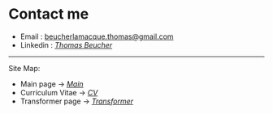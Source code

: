 # Contact me

* Email : beucherlamacque.thomas@gmail.com
* Linkedin : *[Thomas Beucher](https://www.linkedin.com/in/thomas-beucher-a7606a61/)*

---
Site Map:
* Main page -> *[Main](index.md)*
* Curriculum Vitae -> *[CV](cv.md)*
* Transformer page -> *[Transformer](transformer.md)*
